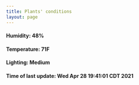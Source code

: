 ```yaml
---
title: Plants' conditions
layout: page
---
```



#### Humidity: 48%
#### Temperature: 71F
#### Lighting: Medium
#### Time of last update: Wed Apr 28 19:41:01 CDT 2021
